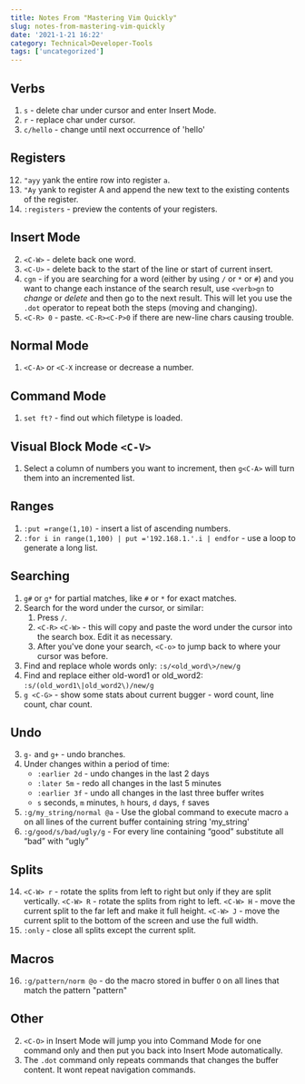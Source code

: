 ```yaml
---
title: Notes From "Mastering Vim Quickly"
slug: notes-from-mastering-vim-quickly
date: '2021-1-21 16:22'
category: Technical>Developer-Tools
tags: ['uncategorized']
---
```


<TOCInline toc={props.toc} exclude="Overview" toHeading={2} />

## Verbs

1.  `s` - delete char under cursor and enter Insert Mode.
2.  `r` - replace char under cursor.
3.  `c/hello` - change until next occurrence of 'hello'

## Registers

12. `"ayy` yank the entire row into register `a`.
13. `"Ay` yank to register A and append the new text to the existing contents of
    the register.
14. `:registers` - preview the contents of your registers.

## Insert Mode

2. `<C-W>` - delete back one word.
3. `<C-U>` - delete back to the start of the line or start of current insert.
4. `cgn` - if you are searching for a word (either by using `/` or `*` or `#`)
   and you want to change each instance of the search result, use `<verb>gn` to
   _change_ or _delete_ and then go to the next result. This will let you use
   the `.dot` operator to repeat both the steps (moving and changing).
5. `<C-R> 0` - paste. `<C-R><C-P>0` if there are new-line chars causing
   trouble.

## Normal Mode

1. `<C-A>` or `<C-X` increase or decrease a number.

## Command Mode

1. `set ft?` - find out which filetype is loaded.

## Visual Block Mode `<C-V>`

1. Select a column of numbers you want to increment, then `g<C-A>` will turn
   them into an incremented list.

## Ranges

1. `:put =range(1,10)` - insert a list of ascending numbers.
2. `:for i in range(1,100) | put ='192.168.1.'.i | endfor` - use a loop to
   generate a long list.

## Searching

1.  `g#` or `g*` for partial matches, like `#` or `*` for exact matches.
2.  Search for the word under the cursor, or similar:
    1. Press `/`.
    2. `<C-R>` `<C-W>` - this will copy and paste the word under the cursor
       into the search box. Edit it as necessary.
    3. After you've done your search, `<C-o>` to jump back to where your cursor
       was before.
3.  Find and replace whole words only: `:s/<old_word\>/new/g`
4.  Find and replace either old-word1 or old_word2: `:s/(old_word1\|old_word2\)/new/g`
5.  `g <C-G>` - show some stats about current bugger - word count, line count,
    char count.

## Undo

3.  `g-` and `g+` - undo branches.
4.  Under changes within a period of time:
    - `:earlier 2d` - undo changes in the last 2 days
    - `:later 5m` - redo all changes in the last 5 minutes
    - `:earlier 3f` - undo all changes in the last three buffer writes
    - `s` seconds, `m` minutes, `h` hours, `d` days, `f` saves
5.  `:g/my_string/normal @a` - Use the global command to execute macro `a` on
    all lines of the current buffer containing string 'my_string'
6.  `:g/good/s/bad/ugly/g` - For every line containing “good” substitute all
    “bad” with “ugly”

## Splits

14. `<C-W> r` - rotate the splits from left to right but only if they are split
    vertically. `<C-W> R` - rotate the splits from right to left. `<C-W> H` -
    move the current split to the far left and make it full height. `<C-W> J` -
    move the current split to the bottom of the screen and use the full width.
15. `:only` - close all splits except the current split.

## Macros

16. `:g/pattern/norm @o` - do the macro stored in buffer `O` on all lines that
    match the pattern "pattern"

## Other

2.  `<C-O>` in Insert Mode will jump you into Command Mode for one command only
    and then put you back into Insert Mode automatically.
3.  The `.dot` command only repeats commands that changes the buffer content. It
    wont repeat navigation commands.
